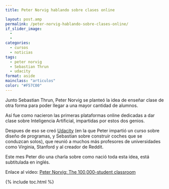 ```yaml
---
title: Peter Norvig hablando sobre clases online

layout: post.amp
permalink: /peter-norvig-hablando-sobre-clases-online/
if_slider_image:
  -
  -
categories:
  - cursos
  - noticias
tags:
  - peter norvig
  - Sebastian Thrun
  - udacity
format: aside
mainclass: "articulos"
color: "#F57C00"
---
```

Junto Sebastian Thrun, Peter Norvig se planteó la idea de enseñar clase de otra forma para poder llegar a una mayor cantidad de alumnos.

Así fue como nacieron las primeras plataformas online dedicadas a dar clase sobre Inteligencia Artificial, impartidas por estos dos genios.

Despues de eso se creó [Udacity][1] (en la que Peter impartió un curso sobre diseño de programas, y Sebastian sobre construir coches que se conduzcan solos), que reunió a muchos más profesores de universidades como Virginia, Stanford y al creador de Reddit.

Este mes Peter dio una charla sobre como nació toda esta idea, está subtitulada en inglés.

<div >
</div>

Enlace al vídeo: <a href="http://www.ted.com/talks/peter_norvig_the_100_000_student_classroom.html" target="_blank">Peter Norvig: The 100,000-student classroom</a>



 [1]: https://elbauldelprogramador.com/?s=udacity

{% include toc.html %}
